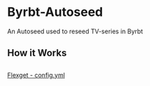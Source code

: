 # Byrbt-Autoseed
An Autoseed used to reseed TV-series in Byrbt

## How it Works


## 
[Flexget - config.yml](https://gist.github.com/Rhilip/f3e3395ed3cfe6dcf0edabaa5141b960)